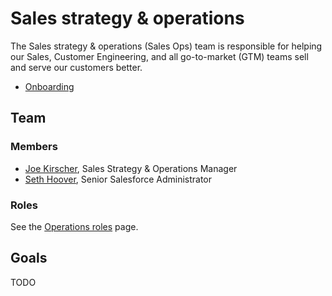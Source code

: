 # Sales strategy & operations

The Sales strategy & operations (Sales Ops) team is responsible for helping our Sales, Customer Engineering, and all go-to-market (GTM) teams sell and serve our customers better.

- [Onboarding](onboarding.md)

## Team

### Members

- [Joe Kirscher](../../../team/index.md#joe-kirscher), Sales Strategy & Operations Manager
- [Seth Hoover](../../../team/index.md#seth-hoover), Senior Salesforce Administrator

### Roles

See the [Operations roles](../roles/index.md) page.

## Goals

TODO
